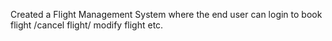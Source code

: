 Created a Flight Management System where the end user can login to book flight /cancel flight/ modify flight etc.
